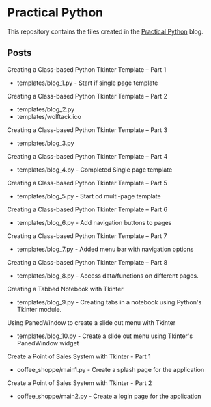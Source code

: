 # Practical Python

This repository contains the files created in the [Practical Python](https://practicalpythonnow.blogspot.com/) blog.

## Posts

Creating a Class-based Python Tkinter Template – Part 1
- templates/blog_1.py  - Start if single page template

Creating a Class-based Python Tkinter Template – Part 2
- templates/blog_2.py
- templates/wolftack.ico

Creating a Class-based Python Tkinter Template – Part 3
- templates/blog_3.py

Creating a Class-based Python Tkinter Template – Part 4
- templates/blog_4.py  - Completed Single page template

Creating a Class-based Python Tkinter Template – Part 5
- templates/blog_5.py  - Start od multi-page template

Creating a Class-based Python Tkinter Template – Part 6
- templates/blog_6.py  - Add navigation buttons to pages

Creating a Class-based Python Tkinter Template – Part 7
- templates/blog_7.py  - Added menu bar with navigation options

Creating a Class-based Python Tkinter Template – Part 8
- templates/blog_8.py  - Access data/functions on different pages.

Creating a Tabbed Notebook with Tkinter
- templates/blog_9.py  - Creating tabs in a notebook using Python's Tkinter module.

Using PanedWindow to create a slide out menu with Tkinter
- templates/blog_10.py  - Create a slide out menu using Tkinter's PanedWindow widget

Create a Point of Sales System with Tkinter - Part 1
- coffee_shoppe/main1.py  - Create a splash page for the application

Create a Point of Sales System with Tkinter - Part 2
- coffee_shoppe/main2.py  - Create a login page for the application